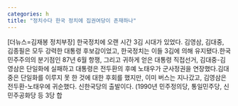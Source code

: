 ```yaml
---
categories: h
title: "정치수다 한국 정치에 집권여당이 존재하나"
---
```

[더뉴스=김재봉 정치부장] 한국정치에 오랜 시간 3김 시대가 있었다. 김영삼, 김대중, 김종필은 모두 강력한 대통령 후보감이었고, 한국정치는 이들 3김에 의해 유지됐다.한국 민주주의의 분기점인 87년 6월 항쟁, 그리고 귀하게 얻은 대통령 직접선거, 김대중-김영삼은 단일화에 실패하고 대통령은 전두환의 후예 노태우가 군사정권을 연장했다.김대중은 단일화를 이루지 못 한 것에 대한 후회를 했지만, 이미 버스는 지나갔고, 김영삼은 전두환-노태우에 귀순했다. 신한국당의 출발이다. (1990년 민주정의당, 통일민주당, 신민주공화당 등 3당 합
